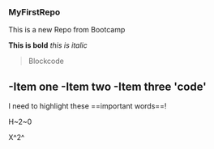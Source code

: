 ### MyFirstRepo
 This is a new Repo from Bootcamp

 **This is bold**
 *this is italic*
 >Blockcode
 
 -Item one
 -Item two 
 -Item three
 'code'
 ---
 I need to highlight these ==important words==!
 
 H~2~0
 
 X^2^
